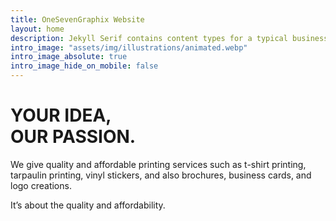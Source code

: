 ```yaml
---
title: OneSevenGraphix Website
layout: home
description: Jekyll Serif contains content types for a typical business website. The theme is fully responsive, blazing fast and artfully illustrated.
intro_image: "assets/img/illustrations/animated.webp"
intro_image_absolute: true
intro_image_hide_on_mobile: false
---
```


# YOUR IDEA, <br> OUR PASSION.

We give quality and affordable printing services such as t-shirt printing, tarpaulin printing, vinyl stickers, and also brochures, business cards, and logo creations.

It’s about the quality and affordability.
